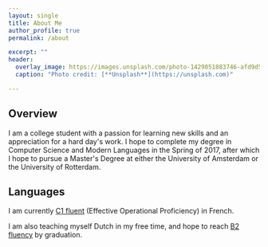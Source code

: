 ```yaml
---
layout: single
title: About Me
author_profile: true
permalink: /about

excerpt: ""
header:
  overlay_image: https://images.unsplash.com/photo-1429051883746-afd9d56fbdaf?ixlib=rb-0.3.5&q=80&fm=jpg&crop=entropy&s=a40432a29a1c55fc0b2ec7f1f2271877
  caption: "Photo credit: [**Unsplash**](https://unsplash.com)"

---
```


## Overview

I am a college student with a passion for learning new skills and an appreciation for a hard day's work. I hope to complete my degree in Computer Science and Modern Languages in the Spring of 2017, after which I hope to pursue a Master's Degree at either the University of Amsterdam or the University of Rotterdam.

## Languages

I am currently [C1 fluent](https://en.wikipedia.org/wiki/Common_European_Framework_of_Reference_for_Languages#Common_reference_levels) (Effective Operational Proficiency) in French.

I am also teaching myself Dutch in my free time, and hope to reach [B2 fluency](https://en.wikipedia.org/wiki/Common_European_Framework_of_Reference_for_Languages#Common_reference_levels) by graduation.
